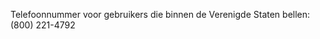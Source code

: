 Telefoonnummer voor gebruikers die binnen de Verenigde Staten bellen: (800) 221-4792

<!--HONumber=Oct16_HO1-->



